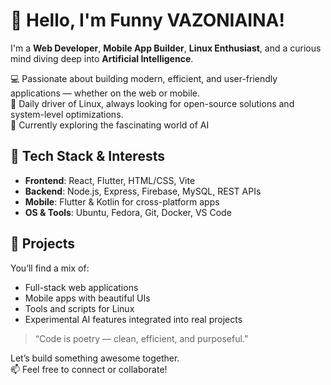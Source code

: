 # 👋 Hello, I'm Funny VAZONIAINA!

I'm a **Web Developer**, **Mobile App Builder**, **Linux Enthusiast**, and a curious mind diving deep into **Artificial Intelligence**.

💻 Passionate about building modern, efficient, and user-friendly applications — whether on the web or mobile.  
🐧 Daily driver of Linux, always looking for open-source solutions and system-level optimizations.  
🧠 Currently exploring the fascinating world of AI 

## 🔧 Tech Stack & Interests
- **Frontend**: React, Flutter, HTML/CSS, Vite
- **Backend**: Node.js, Express, Firebase, MySQL, REST APIs
- **Mobile**: Flutter & Kotlin for cross-platform apps
- **OS & Tools**: Ubuntu, Fedora, Git, Docker, VS Code

## 🚀 Projects
You’ll find a mix of:
- Full-stack web applications  
- Mobile apps with beautiful UIs  
- Tools and scripts for Linux  
- Experimental AI features integrated into real projects

> “Code is poetry — clean, efficient, and purposeful.”

Let’s build something awesome together.  
📫 Feel free to connect or collaborate!

